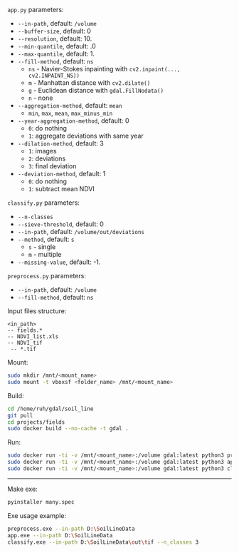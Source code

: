 `app.py` parameters:
* `--in-path`, default: `/volume`
* `--buffer-size`, default: 0
* `--resolution`, default: 10.
* `--min-quantile`, default: .0
* `--max-quantile`, default: 1.
* `--fill-method`, default: `ns`
  * `ns` - Navier-Stokes inpainting with `cv2.inpaint(..., cv2.INPAINT_NS))`
  * `m` - Manhattan distance with `cv2.dilate()`
  * `g` - Euclidean distance with `gdal.FillNodata()`
  * `n` - none
* `--aggregation-method`, default: `mean`
  * `min`, `max`, `mean`, `max_minus_min`
* `--year-aggregation-method`, default: 0
  * `0`: do nothing
  * `1`: aggregate deviations with same year
* `--dilation-method`, default: 3
  * `1`: images
  * `2`: deviations
  * `3`: final deviation
* `--deviation-method`, default: 1
  * `0`: do nothing
  * `1`: subtract mean NDVI

`classify.py` parameters:
* `--n-classes`
* `--sieve-threshold`, default: 0
* `--in-path`, default: `/volume/out/deviations`
* `--method`, default: `s`
  * `s` - single
  * `m` - multiple
* `--missing-value`, default: -1.

`preprocess.py` parameters:
* `--in-path`, default: `/volume`
* `--fill-method`, default: `ns`

Input files structure:
```
<in_path>
-- fields.*
-- NDVI_list.xls
-- NDVI_tif
 -- *.tif
```

Mount:
```bash
sudo mkdir /mnt/<mount_name>
sudo mount -t vboxsf <folder_name> /mnt/<mount_name>
```

Build:
```bash
cd /home/ruh/gdal/soil_line
git pull
cd projects/fields
sudo docker build --no-cache -t gdal .
```

Run:
```bash
sudo docker run -ti -v /mnt/<mount_name>:/volume gdal:latest python3 preprocess.py --fill-method g
sudo docker run -ti -v /mnt/<mount_name>:/volume gdal:latest python3 app.py --buffer-size 3
sudo docker run -ti -v /mnt/<mount_name>:/volume gdal:latest python3 classify.py --n-classes 3
```

-------


Make exe:
```bash
pyinstaller many.spec
```

Exe usage example:
```bash
preprocess.exe --in-path D:\SoilLineData
app.exe --in-path D:\SoilLineData
classify.exe --in-path D:\SoilLineData\out\tif --n_classes 3
```